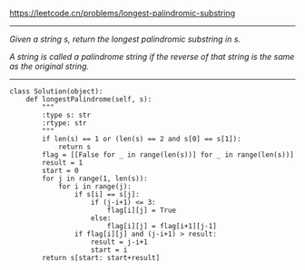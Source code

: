 https://leetcode.cn/problems/longest-palindromic-substring
***
*Given a string s, return the longest palindromic substring in s.*

*A string is called a palindrome string if the reverse of that string is the same as the original string.*
***
```
class Solution(object):
    def longestPalindrome(self, s):
        """
        :type s: str
        :rtype: str
        """
        if len(s) == 1 or (len(s) == 2 and s[0] == s[1]):
            return s
        flag = [[False for _ in range(len(s))] for _ in range(len(s))]
        result = 1
        start = 0
        for j in range(1, len(s)):
            for i in range(j):
                if s[i] == s[j]:
                    if (j-i+1) <= 3:
                        flag[i][j] = True
                    else:
                        flag[i][j] = flag[i+1][j-1]
                if flag[i][j] and (j-i+1) > result:
                    result = j-i+1
                    start = i
        return s[start: start+result]
```      
